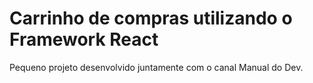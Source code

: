 # Carrinho de compras utilizando o Framework React

Pequeno projeto desenvolvido juntamente com o canal Manual do Dev.